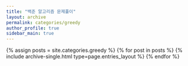 ```yaml
---
title: "백준 알고리즘 문제풀이"
layout: archive
permalink: categories/greedy
author_profile: true
sidebar_main: true
---
```



{% assign posts = site.categories.greedy %}
{% for post in posts %} {% include archive-single.html type=page.entries_layout %} {% endfor %}